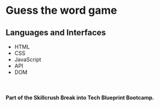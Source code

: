 
<h1>Guess the word game </h1>


<h2>Languages and Interfaces</h2>
<ul>
  <li> HTML</li>
  <li> CSS </li>
  <li> JavaScript </li>
  <li> API </li>
  <li> DOM </li>
</ul><br>

<h4> Part of the Skillcrush Break into Tech Blueprint Bootcamp.</h4>

